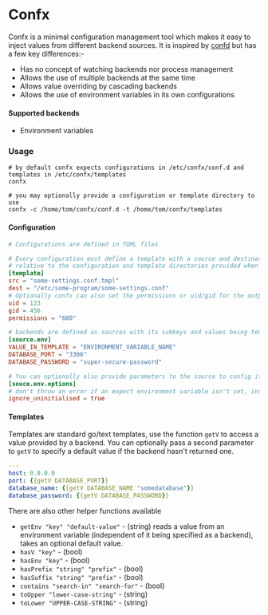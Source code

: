# Confx

Confx is a minimal configuration management tool which makes it easy to inject values from different backend sources. It is inspired by [confd](https://github.com/kelseyhightower/confd) but has a few key differences:-
 
 * Has no concept of watching backends nor process management
 * Allows the use of multiple backends at the same time
 * Allows value overriding by cascading backends
 * Allows the use of environment variables in its own configurations
 
 #### Supported backends
 * Environment variables
 
 ### Usage
 ```shell
 # by default confx expects configurations in /etc/confx/conf.d and templates in /etc/confx/templates
 confx
 
 # you may optionally provide a configuration or template directory to use
 confx -c /home/tom/confx/conf.d -t /home/tom/confx/templates
```
 
 #### Configuration
 ```toml
 # Configurations are defined in TOML files
 
 # Every configuration must define a template with a source and destination
 # relative to the configuration and template directories provided when launching
 [template]
 src = "some-settings.conf.tmpl"
 dest = "/etc/some-program/some-settings.conf"
 # Optionally confx can also set the permissions or uid/gid for the output file
 uid = 123
 gid = 456
 permissions = "600"
 
 # backends are defined as sources with its subkeys and values being template relative keys and lookup keys for the source
 [source.env]
 VALUE_IN_TEMPLATE = "ENVIRONMENT_VARIABLE_NAME"
 DATABASE_PORT = "3306"
 DATABASE_PASSWORD = "super-secure-password"
 
 # You can optionally also provide parameters to the source to config it
 [souce.env.options]
 # don't throw an error if an expect environment variable isn't set, instead we can use default values in the template
 ignore_uninitialised = true
 ```
 
 ####  Templates
 Templates are standard go/text templates, use the function `getV` to access a value provided by a backend. You can optionally pass a second parameter to `getV` to specify a default value if the backend hasn't returned one.
 ```yaml
 ---
host: 0.0.0.0
port: {{getV DATABASE_PORT}}
database_name: {{getV DATABASE_NAME "somedatabase"}}
database_password: {{getV DATABASE_PASSWORD}}
```

There are also other helper functions available
* `getEnv "key" "default-value"` - (string) reads a value from an environment variable (independent of it being specified as a backend), takes an optional default value.
* `hasV "key"` - (bool)
* `hasEnv "key"` - (bool)
* `hasPrefix "string" "prefix"` - (bool)
* `hasSuffix "string" "prefix"` - (bool)
* `contains "search-in" "search-for"` - (bool)
* `toUpper "lower-case-string"` - (string)
* `toLower "UPPER-CASE-STRING"` - (string)